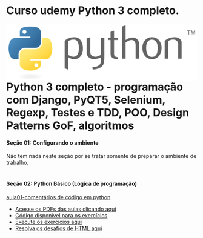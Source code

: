 # Curso udemy Python 3 completo.

<img src="imagens/python3-logo.png" align="right" width="1000">

# Python 3 completo - programação com Django, PyQT5, Selenium, Regexp, Testes e TDD, POO, Design Patterns GoF, algoritmos 


#### Seção 01: Configurando o ambiente 
Não tem nada neste seção por se tratar somente de preparar o ambiente de trabalho.
# 
#### Seção 02: Python Básico (Lógica de programação)
[aula01-comentários de código em python](https://github.com/LucianMontibeller/curso_udemy_Python-3-completo/tree/main/secao02-python-basico/aula01)
* [Acesse os PDFs das aulas clicando aqui](https://github.com/gustavoguanabara/html-css/tree/master/aulas-pdf)
* [Código disponível para os exercícios](https://github.com/gustavoguanabara/html-css/tree/master/exercicios)
* [Execute os exercícios aqui](https://gustavoguanabara.github.io/html-css/exercicios/)
* [Resolva os desafios de HTML aqui](https://github.com/gustavoguanabara/html-css/tree/master/desafios)




